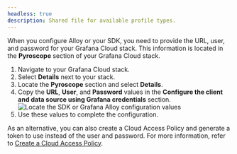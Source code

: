 ```yaml
---
headless: true
description: Shared file for available profile types.
---
```


[//]: # 'This file where to locate the username, password, and URL in Cloud Profiles.'
[//]: # 'This shared file is included in these locations:'
[//]: # '/website/docs/grafana-cloud/monitor-applications/profiles/send-profile-data.md'
[//]: #
[//]: #
[//]: # 'If you make changes to this file, verify that the meaning and content are not changed in any place where the file is included.'
[//]: # 'Any links should be fully qualified and not relative: /docs/grafana/ instead of ../grafana/.'

<!-- Locate your stack's URL, user, and password -->

When you configure Alloy or your SDK, you need to provide the URL, user, and password for your Grafana Cloud stack.
This information is located in the **Pyroscope** section of your Grafana Cloud stack.

1. Navigate to your Grafana Cloud stack.
1. Select **Details** next to your stack.
1. Locate the **Pyroscope** section and select **Details**.
1. Copy the **URL**, **User**, and **Password** values in the **Configure the client and data source using Grafana credentials** section.
   ![Locate the SDK or Grafana Alloy configuration values](/media/docs/pyroscope/cloud-profiles-url-user-password.png)
1. Use these values to complete the configuration.

As an alternative, you can also create a Cloud Access Policy and generate a token to use instead of the user and password.
For more information, refer to [Create a Cloud Access Policy](https://grafana.com/docs/grafana-cloud/security-and-account-management/authentication-and-permissions/access-policies/create-access-policies/).